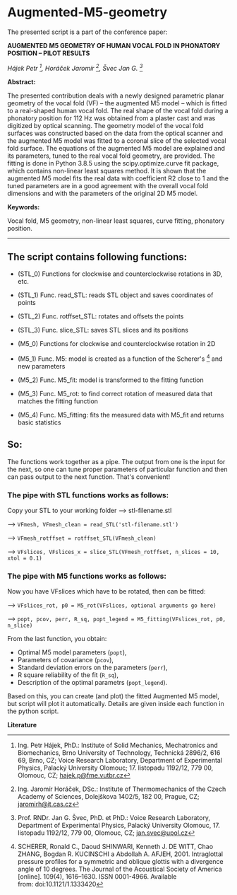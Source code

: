 # Augmented-M5-geometry

The presented script is a part of the conference paper:

**AUGMENTED M5 GEOMETRY OF HUMAN VOCAL FOLD IN PHONATORY POSITION – PILOT RESULTS**

*Hájek Petr [^1], Horáček Jaromír [^2], Švec Jan G. [^3]*

**Abstract:** 

The presented contribution deals with a newly designed parametric planar geometry of the vocal fold (VF)
– the augmented M5 model – which is fitted to a real-shaped human vocal fold. The real shape of the vocal fold
during a phonatory position for 112 Hz was obtained from a plaster cast and was digitized by optical scanning.
The geometry model of the vocal fold surfaces was constructed based on the data from the optical scanner and
the augmented M5 model was fitted to a coronal slice of the selected vocal fold surface. The equations of
the augmented M5 model are explained and its parameters, tuned to the real vocal fold geometry, are provided.
The fitting is done in Python 3.8.5 using the scipy.optimize.curve fit package, which contains non-linear least squares method. 
It is shown that the augmented M5 model fits the real data with coefficient R2
close to 1 and the tuned parameters are in a good agreement with the overall vocal fold dimensions and with
the parameters of the original 2D M5 model.

**Keywords:** 

Vocal fold, M5 geometry, non-linear least squares, curve fitting, phonatory position.

[^1]: Ing. Petr Hájek, PhD.: Institute of Solid Mechanics, Mechatronics and Biomechanics, Brno University of Technology,
Technická 2896/2, 616 69, Brno, CZ; Voice Research Laboratory, Department of Experimental Physics, Palacký University
Olomouc; 17. listopadu 1192/12, 779 00, Olomouc, CZ; hajek.p@fme.vutbr.cz

[^2]: Ing. Jaromír Horáček, DSc.: Institute of Thermomechanics of the Czech Academy of Sciences, Dolejškova 1402/5, 182 00,
Prague, CZ; jaromirh@it.cas.cz

[^3]: Prof. RNDr. Jan G. Švec, PhD. et PhD.: Voice Research Laboratory, Department of Experimental Physics, Palacký University
Olomouc, 17. listopadu 1192/12, 779 00, Olomouc, CZ; jan.svec@upol.cz

---

## The script contains following functions:
- (STL_0) Functions for clockwise and counterclockwise rotations in 3D, etc.
- (STL_1) Func. read_STL: reads STL object and saves coordinates of points
- (STL_2) Func. rotffset_STL: rotates and offsets the points
- (STL_3) Func. slice_STL: saves STL slices and its positions

- (M5_0) Functions for clockwise and counterclockwise rotation in 2D
- (M5_1) Func. M5: model is created as a function of the Scherer's [^4] and new parameters 
- (M5_2) Func. M5_fit: model is transformed to the fitting function 
- (M5_3) Func. M5_rot: to find correct rotation of measured data that matches the fitting function
- (M5_4) Func. M5_fitting: fits the measured data with M5_fit and returns basic statistics

## So: 
The functions work together as a pipe. The output from one is the input 
for the next, so one can tune proper parameters of particular function
and then can pass output to the next function. That's convenient!

### The pipe with STL functions works as follows: 
Copy your STL to your working folder --> stl-filename.stl 

--> `VFmesh, VFmesh_clean = read_STL('stl-filename.stl')` 

--> `VFmesh_rotffset = rotffset_STL(VFmesh_clean)` 

--> `VFslices, VFslices_x = slice_STL(VFmesh_rotffset, n_slices = 10, xtol = 0.1)`

### The pipe with M5 functions works as follows:
Now you have VFslices which have to be rotated, then can be fitted: 

--> `VFslices_rot, p0 = M5_rot(VFslices, optional arguments go here)`

--> `popt, pcov, perr, R_sq, popt_legend = M5_fitting(VFslices_rot, p0, n_slice)`

From the last function, you obtain: 
- Optimal M5 model parameters (`popt`), 
- Parameters of covariance (`pcov`),
- Standard deviation errors on the parameters (`perr`),
- R square reliability of the fit (`R_sq`),
- Description of the optimal parametrs (`popt_legend`).
    
Based on this, you can create (and plot) the fitted Augmented M5 model, but
script will plot it automatically. Details are given inside each function in the python script.


**Literature**
[^4]: SCHERER, Ronald C., Daoud SHINWARI, Kenneth J. DE WITT, Chao ZHANG, Bogdan R. KUCINSCHI a Abdollah A. AFJEH, 2001. Intraglottal pressure profiles for a symmetric and oblique glottis with a divergence angle of 10 degrees. The Journal of the Acoustical Society of America [online]. 109(4), 1616–1630. ISSN 0001-4966. Available from: doi:10.1121/1.1333420

